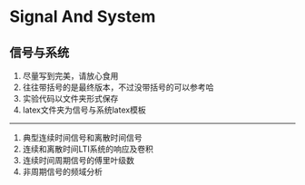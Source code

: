 # Signal And System
## 信号与系统
 1. 尽量写到完美，请放心食用  
 2. 往往带括号的是最终版本，不过没带括号的可以参考哈  
 3. 实验代码以文件夹形式保存  
 4. latex文件夹为信号与系统latex模板
 ---
 1. 典型连续时间信号和离散时间信号
 2. 连续和离散时间LTI系统的响应及卷积
 3. 连续时间周期信号的傅里叶级数
 4. 非周期信号的频域分析
